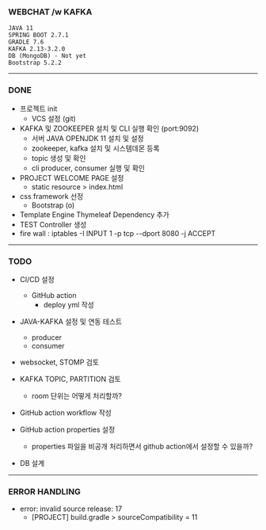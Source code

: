 ### WEBCHAT /w KAFKA 

 
```
JAVA 11
SPRING BOOT 2.7.1
GRADLE 7.6
KAFKA 2.13-3.2.0
DB (MongoDB) - Not yet
Bootstrap 5.2.2
```

---

### DONE

* 프로젝트 init
  - VCS 설정 (git)
* KAFKA 및 ZOOKEEPER 설치 및 CLI 실행 확인 (port:9092)
  - 서버 JAVA OPENJDK 11 설치 및 설정
  - zookeeper, kafka 설치 및 시스템데몬 등록
  - topic 생성 및 확인
  - cli producer, consumer 실행 및 확인
* PROJECT WELCOME PAGE 설정
  - static resource > index.html
* css framework 선정
  - Bootstrap (o)
* Template Engine Thymeleaf Dependency 추가
* TEST Controller 생성
* fire wall : iptables -I INPUT 1 -p tcp --dport 8080 -j ACCEPT

---

### TODO


* CI/CD 설정
  - GitHub action 
    +  deploy yml 작성

* JAVA-KAFKA 설정 및 연동 테스트
  - producer
  - consumer
  
  
* websocket, STOMP 검토
* KAFKA TOPIC, PARTITION 검토 
  - room 단위는 어떻게 처리할까?
* GitHub action workflow 작성
* GitHub action properties 설정
  - properties 파일을 비공개 처리하면서 github action에서 설정할 수 있을까?
* DB 설계


---

### ERROR HANDLING


* error: invalid source release: 17
  - [PROJECT] build.gradle > sourceCompatibility = 11
  





